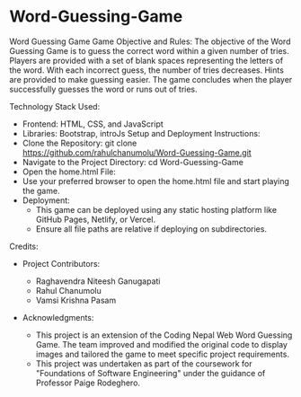 # Word-Guessing-Game
Word Guessing Game
Game Objective and Rules:
The objective of the Word Guessing Game is to guess the correct word within a given number of tries. Players are provided with a set of blank spaces representing the letters of the word. With each incorrect guess, the number of tries decreases. Hints are provided to make guessing easier. The game concludes when the player successfully guesses the word or runs out of tries.


Technology Stack Used:
* Frontend: HTML, CSS, and JavaScript
* Libraries: Bootstrap, introJs
Setup and Deployment Instructions:
* Clone the Repository: git clone https://github.com/rahulchanumolu/Word-Guessing-Game.git
* Navigate to the Project Directory: cd Word-Guessing-Game 
* Open the home.html File:
* Use your preferred browser to open the home.html file and start playing the game.
* Deployment:
    * This game can be deployed using any static hosting platform like GitHub Pages, Netlify, or Vercel.
    * Ensure all file paths are relative if deploying on subdirectories.
    

Credits:
* Project Contributors:
    * Raghavendra Niteesh Ganugapati
    * Rahul Chanumolu
    * Vamsi Krishna Pasam

* Acknowledgments:
    * This project is an extension of the Coding Nepal Web Word Guessing Game. The team improved and modified the original code to display images and tailored the game to meet specific project requirements.
    * This project was undertaken as part of the coursework for "Foundations of Software Engineering" under the guidance of Professor Paige Rodeghero.

